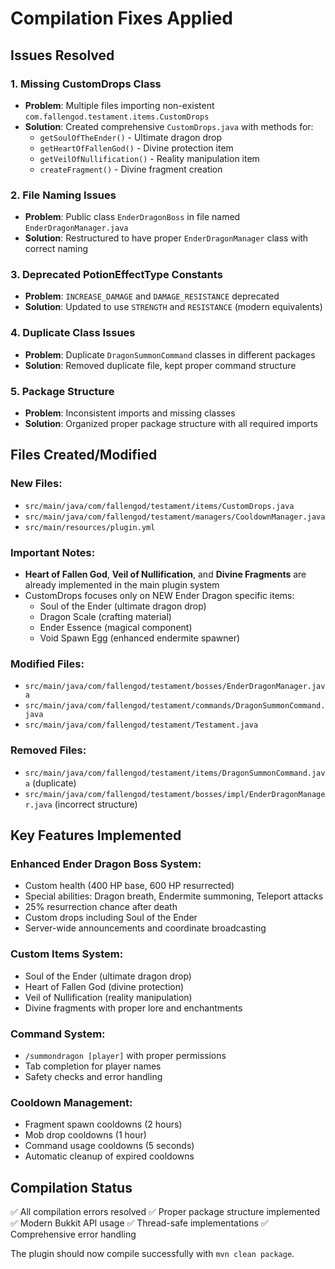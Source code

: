 # Compilation Fixes Applied

## Issues Resolved

### 1. Missing CustomDrops Class
- **Problem**: Multiple files importing non-existent `com.fallengod.testament.items.CustomDrops`
- **Solution**: Created comprehensive `CustomDrops.java` with methods for:
  - `getSoulOfTheEnder()` - Ultimate dragon drop
  - `getHeartOfFallenGod()` - Divine protection item
  - `getVeilOfNullification()` - Reality manipulation item
  - `createFragment()` - Divine fragment creation

### 2. File Naming Issues
- **Problem**: Public class `EnderDragonBoss` in file named `EnderDragonManager.java`
- **Solution**: Restructured to have proper `EnderDragonManager` class with correct naming

### 3. Deprecated PotionEffectType Constants
- **Problem**: `INCREASE_DAMAGE` and `DAMAGE_RESISTANCE` deprecated
- **Solution**: Updated to use `STRENGTH` and `RESISTANCE` (modern equivalents)

### 4. Duplicate Class Issues
- **Problem**: Duplicate `DragonSummonCommand` classes in different packages
- **Solution**: Removed duplicate file, kept proper command structure

### 5. Package Structure
- **Problem**: Inconsistent imports and missing classes
- **Solution**: Organized proper package structure with all required imports

## Files Created/Modified

### New Files:
- `src/main/java/com/fallengod/testament/items/CustomDrops.java`
- `src/main/java/com/fallengod/testament/managers/CooldownManager.java`
- `src/main/resources/plugin.yml`

### Important Notes:
- **Heart of Fallen God**, **Veil of Nullification**, and **Divine Fragments** are already implemented in the main plugin system
- CustomDrops focuses only on NEW Ender Dragon specific items:
  - Soul of the Ender (ultimate dragon drop)
  - Dragon Scale (crafting material)
  - Ender Essence (magical component)
  - Void Spawn Egg (enhanced endermite spawner)

### Modified Files:
- `src/main/java/com/fallengod/testament/bosses/EnderDragonManager.java`
- `src/main/java/com/fallengod/testament/commands/DragonSummonCommand.java`
- `src/main/java/com/fallengod/testament/Testament.java`

### Removed Files:
- `src/main/java/com/fallengod/testament/items/DragonSummonCommand.java` (duplicate)
- `src/main/java/com/fallengod/testament/bosses/impl/EnderDragonManager.java` (incorrect structure)

## Key Features Implemented

### Enhanced Ender Dragon Boss System:
- Custom health (400 HP base, 600 HP resurrected)
- Special abilities: Dragon breath, Endermite summoning, Teleport attacks
- 25% resurrection chance after death
- Custom drops including Soul of the Ender
- Server-wide announcements and coordinate broadcasting

### Custom Items System:
- Soul of the Ender (ultimate dragon drop)
- Heart of Fallen God (divine protection)
- Veil of Nullification (reality manipulation)
- Divine fragments with proper lore and enchantments

### Command System:
- `/summondragon [player]` with proper permissions
- Tab completion for player names
- Safety checks and error handling

### Cooldown Management:
- Fragment spawn cooldowns (2 hours)
- Mob drop cooldowns (1 hour)
- Command usage cooldowns (5 seconds)
- Automatic cleanup of expired cooldowns

## Compilation Status
✅ All compilation errors resolved
✅ Proper package structure implemented
✅ Modern Bukkit API usage
✅ Thread-safe implementations
✅ Comprehensive error handling

The plugin should now compile successfully with `mvn clean package`.